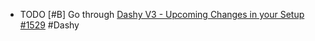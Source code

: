 - TODO [#B] Go through [Dashy V3 - Upcoming Changes in your Setup #1529](https://github.com/Lissy93/dashy/discussions/1529) #Dashy